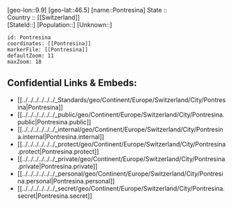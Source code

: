﻿---
location: [46.5,9.9] 
mapzoom: [7,12] 
mapmarker: city 
type: City
tags:
- geo/City


SpocWebEntityId: 33451
isDeleted: false
confidential: public

---
[geo-lon::9.9] 
[geo-lat::46.5] 
[name::Pontresina] 
State ::  
Country :: [[Switzerland]]  
[StateId::] 
[Population::] 
[Unknown::] 


```leaflet
id: Pontresina
coordinates: [[Pontresina]] 
markerFile: [[Pontresina]] 
defaultZoom: 11 
maxZoom: 18
```


## Confidential Links & Embeds: 
- [[../../../../../../_Standards/geo/Continent/Europe/Switzerland/City/Pontresina|Pontresina]] 
- [[../../../../../../_public/geo/Continent/Europe/Switzerland/City/Pontresina.public|Pontresina.public]] 
- [[../../../../../../_internal/geo/Continent/Europe/Switzerland/City/Pontresina.internal|Pontresina.internal]] 
- [[../../../../../../_protect/geo/Continent/Europe/Switzerland/City/Pontresina.protect|Pontresina.protect]] 
- [[../../../../../../_private/geo/Continent/Europe/Switzerland/City/Pontresina.private|Pontresina.private]] 
- [[../../../../../../_personal/geo/Continent/Europe/Switzerland/City/Pontresina.personal|Pontresina.personal]] 
- [[../../../../../../_secret/geo/Continent/Europe/Switzerland/City/Pontresina.secret|Pontresina.secret]] 
